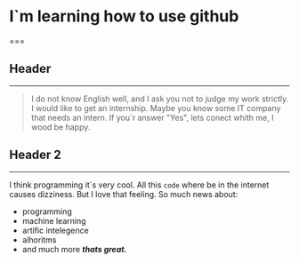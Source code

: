# I`m learning how to use github
===
## Header
---
> I do not know English well, and I ask you not to judge my work strictly.
I would like to get an internship.
Maybe you know some IT company that needs an intern.
If you`r answer "Yes", lets conect whith me, I wood be happy.

## Header 2
---
I think programming it\`s very cool. All this `code` where be in the internet causes dizziness. But I love that feeling. So much news about:
* programming
* machine learning
* artific intelegence
* alhoritms
* and much more
***thats great.***